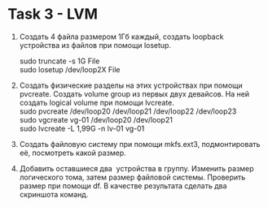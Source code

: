 # Task 3 - LVM

1. Создать 4 файла размером 1Гб каждый, создать loopback устройства из файлов при помощи losetup.    

   sudo truncate -s 1G File    
   sudo losetup /dev/loop2X File

2. Создать физические разделы на этих устройствах при помощи pvcreate. Создать volume group из первых двух девайсов. На ней создать logical volume при помощи lvcreate.     
   sudo pvcreate /dev/loop20 /dev/loop21 /dev/loop22 /dev/loop23    
   sudo vgcreate vg-01 /dev/loop20 /dev/loop21    
   sudo lvcreate -L 1,99G -n lv-01 vg-01    

4. Создать файловую систему при помощи mkfs.ext3, подмонтировать её, посмотреть какой размер.    

5. Добавить оставшиеся два  устройства в группу. Изменить размер логического тома, затем размер файловой системы. Проверить размер при помощи df. В качестве результата сделать два скриншота команд.    

